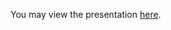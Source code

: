 You may view the presentation [here](https://msalkic.github.io/Google_Visualization_Presentation_R/#1).
